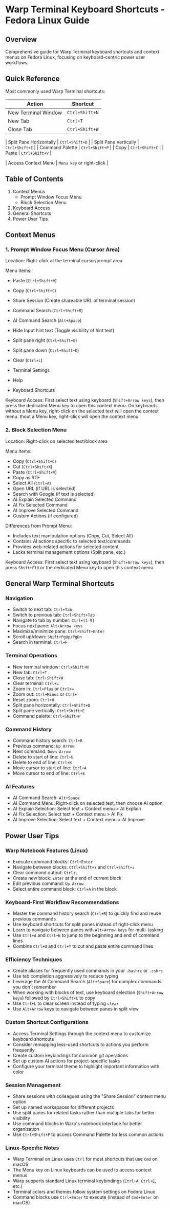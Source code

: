 <!--
PROJECT METADATA
----------------
status: Complete - Documentation updated with official Linux shortcuts
phase: Ready for verification
session_path: /home/donaldtanner/Documents/warp-ai-sessions
last_updated: 2025-04-07
current_task: Updated documentation with official Linux shortcuts
next_steps: 
  - Verify shortcuts through practical testing
  - Make adjustments if any discrepancies found
  - Add additional Linux-specific notes where applicable
-->

# Warp Terminal Keyboard Shortcuts - Fedora Linux Guide

## Overview
Comprehensive guide for Warp Terminal keyboard shortcuts and context menus on Fedora Linux, focusing on keyboard-centric power user workflows.

## Quick Reference
Most commonly used Warp Terminal shortcuts:

| Action | Shortcut |
|--------|----------|
| New Terminal Window | `Ctrl+Shift+N` |
| New Tab | `Ctrl+T` |
| Close Tab | `Ctrl+Shift+W` |

| Split Pane Horizontally | `Ctrl+Shift+D` |
| Split Pane Vertically | `Ctrl+Shift+E` |
| Command Palette | `Ctrl+Shift+P` |
| Copy | `Ctrl+Shift+C` |
| Paste | `Ctrl+Shift+V` |

| Access Context Menu | `Menu key` or right-click |

## Table of Contents
1. Context Menus
   - Prompt Window Focus Menu
   - Block Selection Menu
2. Keyboard Access
3. General Shortcuts
4. Power User Tips

## Context Menus

### 1. Prompt Window Focus Menu (Cursor Area)
Location: Right-click at the terminal cursor/prompt area

Menu Items:
- Paste (`Ctrl+Shift+V`)
- Copy (`Ctrl+Shift+C`)
- Share Session (Create shareable URL of terminal session)
- Command Search (`Ctrl+Shift+R`)

- AI Command Search (`Alt+Space`)

- Hide Input hint text (Toggle visibility of hint text)
- Split pane right (`Ctrl+Shift+E`)
- Split pane down (`Ctrl+Shift+D`)
- Clear (`Ctrl+L`)
- Terminal Settings
- Help
- Keyboard Shortcuts

Keyboard Access: First select text using keyboard (`Shift+Arrow keys`), then press the dedicated Menu key to open this context menu. On keyboards without a Menu key, right-click on the selected text will open the context menu.
thout a Menu key, right-click will open the context menu.

### 2. Block Selection Menu
Location: Right-click on selected text/block area

Menu Items:
- Copy (`Ctrl+Shift+C`)
- Cut (`Ctrl+Shift+X`)
- Paste (`Ctrl+Shift+V`)
- Copy as RTF
- Select All (`Ctrl+A`)
- Open URL (if URL is selected)
- Search with Google (if text is selected)
- AI Explain Selected Command
- AI Fix Selected Command
- AI Improve Selected Command
- Custom Actions (if configured)

Differences from Prompt Menu:
- Includes text manipulation options (Copy, Cut, Select All)
- Contains AI actions specific to selected text/commands
- Provides web-related actions for selected content
- Lacks terminal management options (Split pane, etc.)

Keyboard Access: First select text using keyboard (`Shift+Arrow keys`), then press `Shift+F10` or the dedicated Menu key to open this context menu.

## General Warp Terminal Shortcuts

### Navigation
- Switch to next tab: `Ctrl+Tab`
- Switch to previous tab: `Ctrl+Shift+Tab`
- Navigate to tab by number: `Ctrl+[1-9]`
- Focus next pane: `Alt+Arrow keys`
- Maximize/minimize pane: `Ctrl+Shift+Enter`
- Scroll up/down: `Shift+PgUp/PgDn`
- Search in terminal: `Ctrl+F`

### Terminal Operations
- New terminal window: `Ctrl+Shift+N`
- New tab: `Ctrl+T`
- Close tab: `Ctrl+Shift+W`
- Clear terminal: `Ctrl+L`
- Zoom in: `Ctrl+Plus` or `Ctrl+=`
- Zoom out: `Ctrl+Minus` or `Ctrl+-`
- Reset zoom: `Ctrl+0`
- Split pane horizontally: `Ctrl+Shift+D`
- Split pane vertically: `Ctrl+Shift+E`
- Command palette: `Ctrl+Shift+P`

### Command History
- Command history search: `Ctrl+R`
- Previous command: `Up Arrow`
- Next command: `Down Arrow`
- Delete to start of line: `Ctrl+U`
- Delete to end of line: `Ctrl+K`
- Move cursor to start of line: `Ctrl+A`
- Move cursor to end of line: `Ctrl+E`

### AI Features
- AI Command Search: `Alt+Space`
- AI Command Menu: Right-click on selected text, then choose AI option
- AI Explain Selection: Select text + Context menu > AI Explain
- AI Fix Selection: Select text + Context menu > AI Fix
- AI Improve Selection: Select text + Context menu > AI Improve

## Power User Tips

### Warp Notebook Features (Linux)
- Execute command blocks: `Ctrl+Enter`
- Navigate between blocks: `Ctrl+Shift+↑` and `Ctrl+Shift+↓`
- Clear command output: `Ctrl+L`
- Create new block: `Enter` at the end of current block
- Edit previous command: `Up Arrow`
- Select entire command block: `Ctrl+A` in the block

### Keyboard-First Workflow Recommendations
- Master the command history search (`Ctrl+R`) to quickly find and reuse previous commands
- Use keyboard shortcuts for split panes instead of right-click menu
- Learn to navigate between panes with `Alt+Arrow keys` for multi-tasking
- Use `Ctrl+A` and `Ctrl+E` to jump to the beginning and end of command lines
- Combine `Ctrl+U` and `Ctrl+Y` to cut and paste entire command lines

### Efficiency Techniques
- Create aliases for frequently used commands in your `.bashrc` or `.zshrc`
- Use tab completion aggressively to reduce typing
- Leverage the AI Command Search (`Alt+Space`) for complex commands you don't remember
- When working with blocks of text, use keyboard selection (`Shift+Arrow keys`) followed by `Ctrl+Shift+C` to copy
- Use `Ctrl+L` to clear screen instead of typing `clear`
- Use `Alt+Arrow` keys to navigate between panes in split view

### Custom Shortcut Configurations
- Access Terminal Settings through the context menu to customize keyboard shortcuts
- Consider remapping less-used shortcuts to actions you perform frequently
- Create custom keybindings for common git operations
- Set up custom AI actions for project-specific tasks
- Configure your terminal theme to highlight important information with color

### Session Management
- Share sessions with colleagues using the "Share Session" context menu option
- Set up named workspaces for different projects
- Use split panes for related tasks rather than multiple tabs for better visibility
- Use command blocks in Warp's notebook interface for better organization
- Use `Ctrl+Shift+P` to access Command Palette for less common actions

### Linux-Specific Notes
- Warp Terminal on Linux uses `Ctrl` for most shortcuts that use `Cmd` on macOS
- The Menu key on Linux keyboards can be used to access context menus
- Warp supports standard Linux terminal keybindings (`Ctrl+A`, `Ctrl+E`, etc.)
- Terminal colors and themes follow system settings on Fedora Linux
- Command blocks use `Ctrl+Enter` to execute (instead of `Cmd+Enter` on macOS)

